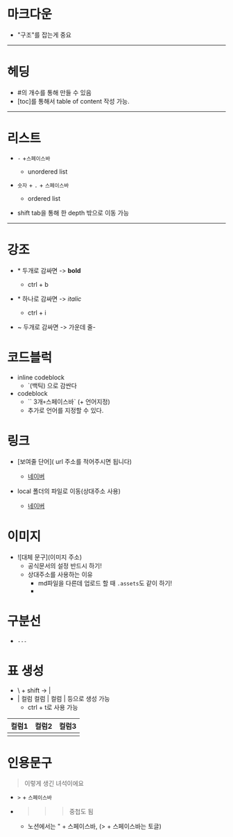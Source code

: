 # 마크다운

- "구조"를 잡는게 중요

---



# 헤딩

- #의 개수를 통해 만들 수 있음
- [toc]를 통해서 table of content 작성 가능.

---



# 리스트

- `-` +`스페이스바`
  - unordered list
- `숫자` + `.` + `스페이스바 `
  - ordered list

- shift tab을 통해 한 depth 밖으로 이동 가능

---



# 강조

- \* 두개로 감싸면 -> **bold**
  - ctrl + b

- \* 하나로 감싸면 -> *italic*
  - ctrl + i

- ~ 두개로 감싸면 -> 가운데 줄-

# 코드블럭

- inline codeblock
  - `(백틱) 으로 감싼다
- codeblock
  - `` 3개` + `스페이스바` (+ 언어지정)
  - 추가로 언어를 지정할 수 있다.

# 링크

- \[보여줄 단어]( url 주소를 적어주시면 됩니다)

  - [네이버](https://www.naver.com/)
- local 폴더의 파일로 이동(상대주소 사용)

  - [네이버](www.naver.com)


# 이미지

- \![대체 문구]\(이미지 주소)
  - 공식문서의 설정 반드시 하기!
  - 상대주소를 사용하는 이유
    - md파일을 다른데 업로드 할 때 `.assets`도 같이 하기!
    - 



# 구분선

- `---`



# 표 생성

- \ + shift -> |
- \| 컬럼 컬럼 | 컬럼 | 등으로 생성 가능
  - ctrl + t로 사용 가능



| 컬럼1 | 컬럼2 | 컬럼3 |
| ----- | ----- | ----- |
|       |       |       |

# 인용문구

> 이렇게 생긴 녀석이에요

- `>` + `스페이스바 `

- > > > 중첩도 됨

  - 노션에서는 " + 스페이스바, (> + 스페이스바는 토글)



















